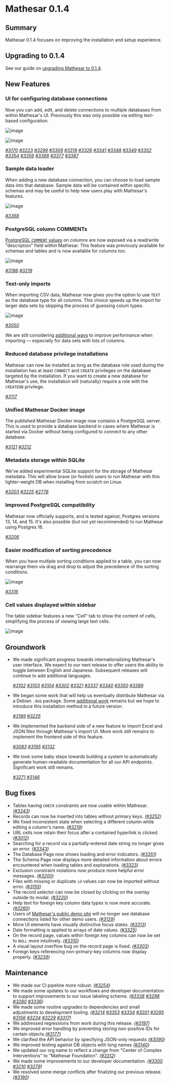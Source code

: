 # Mathesar 0.1.4

## Summary

Mathesar 0.1.4 focuses on improving the installation and setup experience.

## Upgrading to 0.1.4

See our guide on [upgrading Mathesar to 0.1.4](../administration/upgrade/0.1.4.md).

## New Features

### UI for configuring database connections

Now you can add, edit, and delete connections to multiple databases from within Mathesar's UI. Previously this was only possible via editing text-based configuration.

![image](https://github.com/mathesar-foundation/mathesar/assets/42411/2a51fe95-05bb-487a-bd54-283392039c56)

![image](https://github.com/mathesar-foundation/mathesar/assets/42411/5a7916b7-4ab1-4b08-b7e3-a4823f3bcde5)

_[#3170](https://github.com/mathesar-foundation/mathesar/pull/3170) [#3223](https://github.com/mathesar-foundation/mathesar/pull/3223) [#3299](https://github.com/mathesar-foundation/mathesar/pull/3299) [#3309](https://github.com/mathesar-foundation/mathesar/pull/3309) [#3319](https://github.com/mathesar-foundation/mathesar/pull/3319) [#3326](https://github.com/mathesar-foundation/mathesar/pull/3326) [#3341](https://github.com/mathesar-foundation/mathesar/pull/3341) [#3348](https://github.com/mathesar-foundation/mathesar/pull/3348) [#3349](https://github.com/mathesar-foundation/mathesar/pull/3349) [#3352](https://github.com/mathesar-foundation/mathesar/pull/3352) [#3354](https://github.com/mathesar-foundation/mathesar/pull/3354) [#3356](https://github.com/mathesar-foundation/mathesar/pull/3356) [#3368](https://github.com/mathesar-foundation/mathesar/pull/3368) [#3377](https://github.com/mathesar-foundation/mathesar/pull/3377) [#3387](https://github.com/mathesar-foundation/mathesar/pull/3387)_

### Sample data loader

When adding a new database connection, you can choose to load sample data into that database. Sample data will be contained within specific schemas and may be useful to help new users play with Mathesar's features.

![image](https://github.com/mathesar-foundation/mathesar/assets/42411/a7174f0d-254e-4463-9c74-3663deee91fa)

_[#3368](https://github.com/mathesar-foundation/mathesar/pull/3368)_

### PostgreSQL column COMMENTs

[PostgreSQL `COMMENT` values](https://www.postgresql.org/docs/current/sql-comment.html) on _columns_ are now exposed via a read/write "description" field within Mathesar. This feature was previously available for schemas and tables and is now available for columns too.

![image](https://github.com/mathesar-foundation/mathesar/assets/42411/fd75136b-c577-47d0-9ab5-2b9418b980a5)

_[#3186](https://github.com/mathesar-foundation/mathesar/pull/3186) [#3219](https://github.com/mathesar-foundation/mathesar/pull/3219)_

### Text-only imports

When importing CSV data, Mathesar now gives you the option to use `TEXT` as the database type for all columns. This choice speeds up the import for larger data sets by skipping the process of guessing colum types.

![image](https://github.com/mathesar-foundation/mathesar/assets/42411/6e0b5b1c-2e10-4e1f-8ad3-f4d99d28d8a9)

_[#3050](https://github.com/mathesar-foundation/mathesar/pull/3050)_

We are still considering [additional ways](https://github.com/mathesar-foundation/mathesar/issues/2346) to improve performance when importing — especially for data sets with lots of columns.

### Reduced database privilege installations

Mathesar can now be installed as long as the database role used during the installation has at least `CONNECT` and `CREATE` privileges on the database targeted by the installation. If you want to create a new database for Mathesar's use, the installation will (naturally) require a role with the `CREATEDB` privilege.

_[#3117](https://github.com/mathesar-foundation/mathesar/pull/3117)_

### Unified Mathesar Docker image

The published Mathesar Docker image now contains a PostgreSQL server. This is used to provide a database backend in cases where Mathesar is started via Docker without being configured to connect to any other database.

_[#3121](https://github.com/mathesar-foundation/mathesar/pull/3121) [#3212](https://github.com/mathesar-foundation/mathesar/pull/3212)_

### Metadata storage within SQLite

We've added experimental SQLite support for the storage of Mathesar metadata. This will allow brave (or foolish) users to run Mathesar with this lighter-weight DB when installing from scratch on Linux.

_[#3203](https://github.com/mathesar-foundation/mathesar/pull/3203) [#3225](https://github.com/mathesar-foundation/mathesar/pull/3225)_ _[#2778](https://github.com/mathesar-foundation/mathesar/pull/2778)_

### Improved PostgreSQL compatibility

Mathesar now officially supports, and is tested against, Postgres versions 13, 14, and 15. It's also possible (but not yet recommended) to run Mathesar using Postgres 16.

_[#3206](https://github.com/mathesar-foundation/mathesar/pull/3206)_

### Easier modification of sorting precedence

When you have multiple sorting conditions applied to a table, you can now rearrange them via drag and drop to adjust the precedence of the sorting conditions.

![image](https://github.com/mathesar-foundation/mathesar/assets/42411/5cb043db-0ebe-4664-961f-260873010e3b)

_[#3316](https://github.com/mathesar-foundation/mathesar/pull/3316)_

### Cell values displayed within sidebar

The table sidebar features a new "Cell" tab to show the content of cells, simplifying the process of viewing large text cells.

![image](https://github.com/mathesar-foundation/mathesar/assets/42411/7dbad400-703a-4436-a494-1ccaf9928be6)


## Groundwork

- We made significant progress towards internationalizing Mathesar's user interface. We expect to our next release to offer users the ability to toggle between English and Japanese. Subsequent releases will continue to add additional languages.

    _[#3102](https://github.com/mathesar-foundation/mathesar/pull/3102) [#3103](https://github.com/mathesar-foundation/mathesar/pull/3103) [#3104](https://github.com/mathesar-foundation/mathesar/pull/3104) [#3302](https://github.com/mathesar-foundation/mathesar/pull/3302) [#3321](https://github.com/mathesar-foundation/mathesar/pull/3321) [#3337](https://github.com/mathesar-foundation/mathesar/pull/3337) [#3340](https://github.com/mathesar-foundation/mathesar/pull/3340) [#3350](https://github.com/mathesar-foundation/mathesar/pull/3350) [#3389](https://github.com/mathesar-foundation/mathesar/pull/3389)_

- We began some work that will help us eventually distribute Mathesar via a Debian `.deb` package. Some [additional work](https://github.com/mathesar-foundation/mathesar/issues/2427) remains but we hope to introduce this installation method in a future version.

    _[#3189](https://github.com/mathesar-foundation/mathesar/pull/3189) [#3225](https://github.com/mathesar-foundation/mathesar/pull/3225)_

- We implemented the backend side of a new feature to import Excel and JSON files through Mathesar's import UI. More work still remains to implement the frontend side of this feature.

    _[#3083](https://github.com/mathesar-foundation/mathesar/pull/3083) [#3195](https://github.com/mathesar-foundation/mathesar/pull/3195) [#3132](https://github.com/mathesar-foundation/mathesar/pull/3132)_

- We took some baby steps towards building a system to automatically generate human-readable documentation for all our API endpoints. Significant work still remains.

    _[#3271](https://github.com/mathesar-foundation/mathesar/pull/3271) [#3146](https://github.com/mathesar-foundation/mathesar/pull/3146)_

## Bug fixes

- Tables having `CHECK` constraints are now usable within Mathesar. _([#3243](https://github.com/mathesar-foundation/mathesar/pull/3243))_
- Records can now be inserted into tables without primary keys. _([#3252](https://github.com/mathesar-foundation/mathesar/pull/3252))_
- We fixed inconsistent state when selecting a different column while editing a column's name. _([#3219](https://github.com/mathesar-foundation/mathesar/pull/3225/3219))_
- URL cells now retain their focus after a contained hyperlink is clicked. _([#3012](https://github.com/mathesar-foundation/mathesar/pull/3012))_
- Searching for a record via a partially-entered date string no longer gives an error. _([#3343](https://github.com/mathesar-foundation/mathesar/pull/3343))_
- The Database Page now shows loading and error indicators. _([#3351](https://github.com/mathesar-foundation/mathesar/pull/3351))_
- The Schema Page now displays more detailed information about errors encountered when loading tables and explorations. _([#3323](https://github.com/mathesar-foundation/mathesar/pull/3323))_
- Exclusion constraint violations now produce more helpful error messages. _([#3200](https://github.com/mathesar-foundation/mathesar/pull/3200))_
- Files with missing or duplicate `id` values can now be imported without error. _([#3155](https://github.com/mathesar-foundation/mathesar/pull/3155))_
- The record selector can now be closed by clicking on the overlay outside its modal. _([#3220](https://github.com/mathesar-foundation/mathesar/pull/3220))_
- Help text for foreign key column data types is now more accurate. _([#3260](https://github.com/mathesar-foundation/mathesar/pull/3260))_
- Users of [Mathesar's public demo site](https://demo.mathesar.org/) will no longer see database connections listed for other demo users. _([#3129](https://github.com/mathesar-foundation/mathesar/pull/3129))_
- More UI elements have visually distinctive focus states. _([#3313](https://github.com/mathesar-foundation/mathesar/pull/3313))_
- Date formatting is applied to arrays of date values. _([#3325](https://github.com/mathesar-foundation/mathesar/pull/3325))_
- On the record page, values within foreign key columns can now be set to `NULL` more intuitively. _([#3310](https://github.com/mathesar-foundation/mathesar/pull/3310))_
- A visual layout overflow bug on the record page is fixed. _([#3303](https://github.com/mathesar-foundation/mathesar/pull/3303))_
- Foreign keys referencing non-primary-key columns now display properly. _([#3239](https://github.com/mathesar-foundation/mathesar/pull/3239))_

## Maintenance

- We made our CI pipeline more robust. _([#3254](https://github.com/mathesar-foundation/mathesar/pull/3254))_
- We made some updates to our workflows and developer documentation to support improvements to our issue labeling scheme. _([#3338](https://github.com/mathesar-foundation/mathesar/pull/3338) [#3298](https://github.com/mathesar-foundation/mathesar/pull/3298) [#3280](https://github.com/mathesar-foundation/mathesar/pull/3280) [#3336](https://github.com/mathesar-foundation/mathesar/pull/3336))_
- We made some routine upgrades to dependencies and small adjustments to development tooling. _([#3214](https://github.com/mathesar-foundation/mathesar/pull/3214) [#3353](https://github.com/mathesar-foundation/mathesar/pull/3353) [#3334](https://github.com/mathesar-foundation/mathesar/pull/3334) [#3201](https://github.com/mathesar-foundation/mathesar/pull/3201) [#3295](https://github.com/mathesar-foundation/mathesar/pull/3295) [#3156](https://github.com/mathesar-foundation/mathesar/pull/3156) [#3234](https://github.com/mathesar-foundation/mathesar/pull/3234) [#3229](https://github.com/mathesar-foundation/mathesar/pull/3229) [#3317](https://github.com/mathesar-foundation/mathesar/pull/3317))_
- We addressed regressions from work during this release. _([#3197](https://github.com/mathesar-foundation/mathesar/pull/3197))_
- We improved error handling by preventing storing non-positive IDs for certain objects._([#3177](https://github.com/mathesar-foundation/mathesar/pull/3177))_
- We clarified the API behavior by specifying JSON-only requests _([#3090](https://github.com/mathesar-foundation/mathesar/pull/3090))_
- We improved testing against DB objects with long names _([#3140](https://github.com/mathesar-foundation/mathesar/pull/3140))_
- We updated our org name to reflect a change from "Center of Complex Interventions" to "Mathesar Foundation". _([#3312](https://github.com/mathesar-foundation/mathesar/pull/3312))_
- We made some improvements to our developer documentation. _([#3300](https://github.com/mathesar-foundation/mathesar/pull/3300) [#3210](https://github.com/mathesar-foundation/mathesar/pull/3210) [#3279](https://github.com/mathesar-foundation/mathesar/pull/3279))_
- We resolved some merge conflicts after finalizing our previous release. _([#3190](https://github.com/mathesar-foundation/mathesar/pull/3190))_

